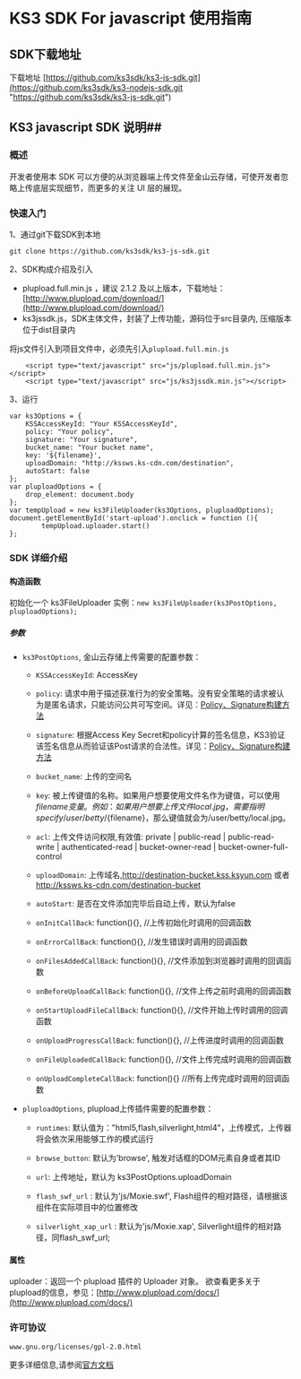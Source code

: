 # KS3 SDK For javascript 使用指南 #

## SDK下载地址 ##
下载地址 [https://github.com/ks3sdk/ks3-js-sdk.git](https://github.com/ks3sdk/ks3-nodejs-sdk.git "https://github.com/ks3sdk/ks3-js-sdk.git")

## KS3 javascript SDK 说明##

### 概述 ###

开发者使用本 SDK 可以方便的从浏览器端上传文件至金山云存储，可使开发者忽略上传底层实现细节，而更多的关注 UI 层的展现。

### 快速入门 ###

1、通过git下载SDK到本地

`git clone https://github.com/ks3sdk/ks3-js-sdk.git`

2、SDK构成介绍及引入

- plupload.full.min.js ，建议 2.1.2 及以上版本，下载地址：[http://www.plupload.com/download/](http://www.plupload.com/download/)
- ks3jssdk.js，SDK主体文件，封装了上传功能，源码位于src目录内, 压缩版本位于dist目录内

将js文件引入到项目文件中，必须先引入`plupload.full.min.js`


```	<script type="text/javascript" src="js/plupload.full.min.js"></script>
	<script type="text/javascript" src="js/ks3jssdk.min.js"></script>```
3、运行

```
var ks3Options = {
    KSSAccessKeyId: "Your KSSAccessKeyId",
    policy: "Your policy",
    signature: "Your signature",
    bucket_name: "Your bucket name",
    key: '${filename}',
    uploadDomain: "http://kssws.ks-cdn.com/destination",
    autoStart: false
};
var pluploadOptions = {
    drop_element: document.body
};
var tempUpload = new ks3FileUploader(ks3Options, pluploadOptions);
document.getElementById('start-upload').onclick = function (){
        tempUpload.uploader.start()
};```
### SDK 详细介绍 ###
#### 构造函数 ####
初始化一个 ks3FileUploader 实例：`new ks3FileUploader(ks3PostOptions, pluploadOptions);`
##### 参数 #####
- `ks3PostOptions`, 金山云存储上传需要的配置参数：

	- `KSSAccessKeyId`: AccessKey

	- `policy`: 请求中用于描述获准行为的安全策略。没有安全策略的请求被认为是匿名请求，只能访问公共可写空间。详见：[Policy、Signature构建方法](http://ks3.ksyun.com/doc/api/object/post_policy.html)
	
	- `signature`: 根据Access Key Secret和policy计算的签名信息，KS3验证该签名信息从而验证该Post请求的合法性。详见：[Policy、Signature构建方法](http://ks3.ksyun.com/doc/api/object/post_policy.html)
	
    - `bucket_name`: 上传的空间名
    
    - `key`: 被上传键值的名称。如果用户想要使用文件名作为键值，可以使用${filename} 变量。例如：如果用户想要上传文件local.jpg，需要指明specify /user/betty/${filename}，那么键值就会为/user/betty/local.jpg。
            
    - `acl`: 上传文件访问权限,有效值: private | public-read | public-read-write | authenticated-read | bucket-owner-read | bucket-owner-full-control
            
    - `uploadDomain`: 上传域名,http://destination-bucket.kss.ksyun.com 或者 http://kssws.ks-cdn.com/destination-bucket
            
    - `autoStart`: 是否在文件添加完毕后自动上传，默认为false
    
  	- `onInitCallBack`: function(){}, //上传初始化时调用的回调函数
  	
    - `onErrorCallBack`: function(){}, //发生错误时调用的回调函数
    
    - `onFilesAddedCallBack`: function(){}, //文件添加到浏览器时调用的回调函数
    
    - `onBeforeUploadCallBack`: function(){}, //文件上传之前时调用的回调函数
            
    - `onStartUploadFileCallBack`: function(){}, //文件开始上传时调用的回调函数
    
    - `onUploadProgressCallBack`: function(){}, //上传进度时调用的回调函数
    
    - `onFileUploadedCallBack`: function(){}, //文件上传完成时调用的回调函数
    
    - `onUploadCompleteCallBack`: function(){} //所有上传完成时调用的回调函数
- `pluploadOptions`, plupload上传插件需要的配置参数：
	- `runtimes`: 默认值为："html5,flash,silverlight,html4"，上传模式，上传器将会依次采用能够工作的模式运行
	- `browse_button`: 默认为'browse', 触发对话框的DOM元素自身或者其ID
	
	- `url`: 上传地址，默认为 ks3PostOptions.uploadDomain
            
    - `flash_swf_url` : 默认为'js/Moxie.swf', Flash组件的相对路径，请根据该组件在实际项目中的位置修改
    - `silverlight_xap_url` : 默认为'js/Moxie.xap', Silverlight组件的相对路径，同flash_swf_url;
	
#### 属性 ####

uploader：返回一个 plupload 插件的 Uploader 对象。 欲查看更多关于plupload的信息，参见：[http://www.plupload.com/docs/](http://www.plupload.com/docs/)
	

### 许可协议 ###

	www.gnu.org/licenses/gpl-2.0.html
	
	
更多详细信息,请参阅[官方文档](http://ks3.ksyun.com/doc/api/index.html)